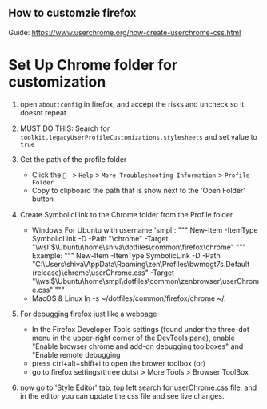 ## How to customzie firefox

Guide: https://www.userchrome.org/how-create-userchrome-css.html

# Set Up Chrome folder for customization
1. open `about:config` in firefox, and accept the risks and uncheck so it doesnt repeat
2. MUST DO THIS: Search for `toolkit.legacyUserProfileCustomizations.stylesheets` and set value to `true`
3. Get the path of the profile folder
    - Click the ` ` > `Help` > `More Troubleshooting Information` > `Profile Folder`
    - Copy to clipboard the path that is show next to the 'Open Folder' button
3. Create SymbolicLink to the Chrome folder from the Profile folder
    - Windows
    For Ubuntu with username 'smpl':
    """
    New-Item -ItemType SymbolicLink -D -Path "<copied-path-from-above>\chrome" -Target "\\wsl`$\Ubuntu\home\shiva\dotfiles\common\firefox\chrome"
    """
    Example:
    """
    New-Item -ItemType SymbolicLink -D -Path "C:\Users\shiva\AppData\Roaming\zen\Profiles\bwmqgt7s.Default (release)\chrome\userChrome.css" -Target "\\wsl$\Ubuntu\home\smpl\dotfiles\common\zenbrowser\userChrome.css"
    """
    - MacOS & Linux
    ln -s ~/dotfiles/common/firefox/chrome ~/.

4. For debugging firefox just like a webpage
    - In the Firefox Developer Tools settings (found under the three-dot menu in the upper-right corner of the DevTools pane), 
      enable "Enable browser chrome and add-on debugging toolboxes" and "Enable remote debugging
    - press ctrl+alt+shift+i to open the brower toolbox
    (or)
    - go to firefox settings(three dots) > More Tools > Browser ToolBox 

5. now go to 'Style Editor' tab, top left search for userChrome.css file, and in the editor you can update the css file and see live changes.


